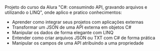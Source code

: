 Projeto do curso da Alura "C#: consumindo API, gravando arquivos e utilizando o LINQ", onde aplico e pratico conhecimentos:
- Aprender como integrar seus projetos com aplicações externas
- Transformar um JSON de uma API externa em objetos C#
- Manipular os dados de forma elegante com LINQ
- Entender como criar arquivos JSON ou TXT com C# de forma prática
- Manipular os campos de uma API atribuindo a uma propriedade
